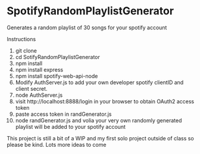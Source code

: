 # SpotifyRandomPlaylistGenerator
Generates a random playlist of 30 songs for your spotify account

Instructions

1. git clone <this repo url>
2. cd SotifyRandomPlaylistGenerator
3. npm install
4. npm install express
5. npm install spotify-web-api-node
6. Modify AuthServer.js to add your own developer spotify clientID and client secret.
7. node AuthServer.js
8. visit http://localhost:8888/login in your browser to obtain OAuth2 access token
9. paste access token in randGenerator.js
10. node randGenerator.js and volia your very own randomly generated playlist will be added to your spotify account
  
This project is still a bit of a WIP and my first solo project outside of class so please be kind. Lots more ideas to come


